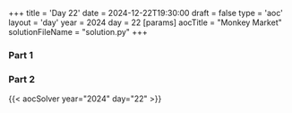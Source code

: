 +++
title = 'Day 22'
date = 2024-12-22T19:30:00
draft = false
type = 'aoc'
layout = 'day'
year = 2024
day = 22
[params]
    aocTitle = "Monkey Market"
    solutionFileName = "solution.py"
+++

### Part 1

### Part 2

{{< aocSolver year="2024" day="22" >}}

